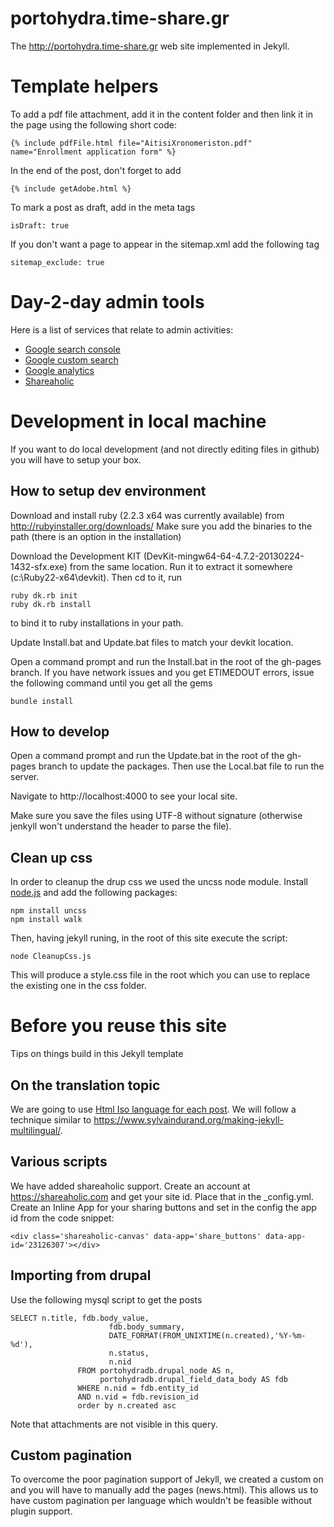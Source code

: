 # portohydra.time-share.gr
The http://portohydra.time-share.gr web site implemented in Jekyll.

# Template helpers

To add a pdf file attachment, add it in the content folder and then link it in the page using the following
short code:
```
{% include pdfFile.html file="AitisiXronomeriston.pdf" name="Enrollment application form" %}
```
In the end of the post, don't forget to add
```
{% include getAdobe.html %}
```
To mark a post as draft, add in the meta tags
```
isDraft: true
```
If you don't want a page to appear in the sitemap.xml add the following tag
```
sitemap_exclude: true
```

# Day-2-day admin tools
Here is a list of services that relate to admin activities:
- [Google search console](https://www.google.com/webmasters/tools/dashboard?hl=en&siteUrl=http://portohydra.time-share.gr/)
- [Google custom search](https://cse.google.com/cse/all)
- [Google analytics](https://analytics.google.com/analytics/web/)
- [Shareaholic](https://shareaholic.com/publisher_tools)

# Development in local machine

If you want to do local development (and not directly editing files in github) you will have to setup your box.

## How to setup dev environment

Download and install ruby (2.2.3 x64 was currently available) from http://rubyinstaller.org/downloads/
Make sure you add the binaries to the path (there is an option in the installation)

Download the Development KIT (DevKit-mingw64-64-4.7.2-20130224-1432-sfx.exe) from the same location.
Run it to extract it somewhere (c:\Ruby22-x64\devkit\). 
Then cd to it, run 
```
ruby dk.rb init 
ruby dk.rb install
```
to bind it to ruby installations in your path.

Update Install.bat and Update.bat files to match your devkit location.

Open a command prompt and run the Install.bat in the root of the gh-pages branch. If you have network issues and you get ETIMEDOUT errors, issue the following command until you get all the gems
```
bundle install
```

## How to develop

Open a command prompt and run the Update.bat in the root of the gh-pages branch to update the packages.
Then use the Local.bat file to run the server.

Navigate to http://localhost:4000 to see your local site. 

Make sure you save the files using UTF-8 without signature (otherwise jenkyll won't understand the header to parse the file).

## Clean up css

In order to cleanup the drup css we used the uncss node module. Install [node.js](https://nodejs.org/) and add the following packages:
```
npm install uncss
npm install walk
```
Then, having jekyll runing, in the root of this site execute the script:
```
node CleanupCss.js
```
This will produce a style.css file in the root which you can use to replace the existing one in the css folder.

# Before you reuse this site

Tips on things build in this Jekyll template

## On the translation topic

We are going to use [Html Iso language for each post](http://www.w3schools.com/tags/ref_language_codes.asp).
We will follow a technique similar to https://www.sylvaindurand.org/making-jekyll-multilingual/.

## Various scripts

We have added shareaholic support. Create an account at https://shareaholic.com and get your site id. Place that in the _config.yml. Create an Inline App for your sharing buttons and set in the config the app id from the code snippet:
```
<div class='shareaholic-canvas' data-app='share_buttons' data-app-id='23126307'></div>
```

## Importing from drupal

Use the following mysql script to get the posts 
```
SELECT n.title, fdb.body_value, 
                      fdb.body_summary, 
                      DATE_FORMAT(FROM_UNIXTIME(n.created),'%Y-%m-%d'), 
                      n.status, 
                      n.nid
               FROM portohydradb.drupal_node AS n, 
                    portohydradb.drupal_field_data_body AS fdb
               WHERE n.nid = fdb.entity_id 
               AND n.vid = fdb.revision_id
               order by n.created asc
```
Note that attachments are not visible in this query.

## Custom pagination

To overcome the poor pagination support of Jekyll, we created a custom on and you will have to manually add the pages (news.html). 
This allows us to have custom pagination per language which wouldn't be feasible without plugin support.
